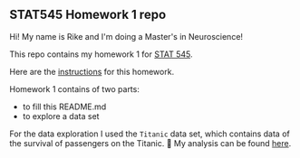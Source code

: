 ## STAT545 Homework 1 repo

Hi! My name is Rike and I'm doing a Master's in Neuroscience! 

This repo contains my homework 1 for [STAT 545](http://stat545.com/).

Here are the [instructions](https://github.com/STAT545-UBC-students/hw01-fjbasedow/blob/master/hw01_instructions.md) for this homework.

Homework 1 contains of two parts:
* to fill this README.md
* to explore a data set

For the data exploration I used the `Titanic` data set, which contains data of the survival of passengers on the Titanic. :ship:
My analysis can be found [here](https://github.com/STAT545-UBC-students/hw01-fjbasedow/blob/master/Data%20exploration/HW01-Titanic_exploration.md).




